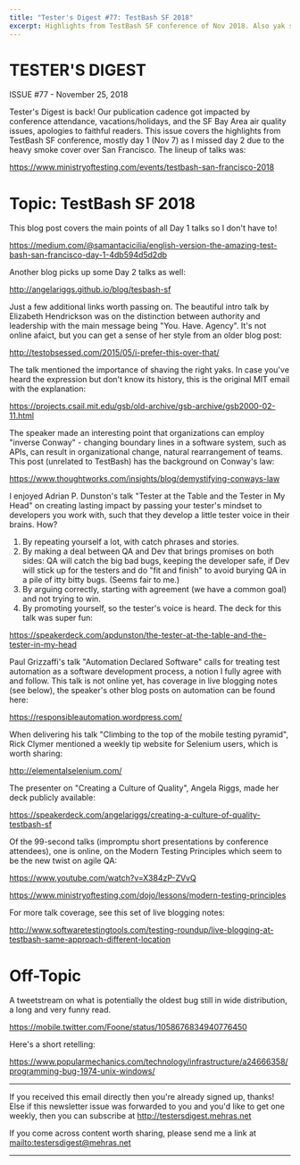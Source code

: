 ```yaml
---
title: "Tester's Digest #77: TestBash SF 2018"
excerpt: Highlights from TestBash SF conference of Nov 2018. Also yak shaving, Conway's law, and a bug from 1974.
---
```


TESTER'S DIGEST
===============
ISSUE #77 - November 25, 2018

Tester's Digest is back! Our publication cadence got impacted by conference attendance, vacations/holidays, and the SF Bay Area air quality issues, apologies to faithful readers. This issue covers the highlights from TestBash SF conference, mostly day 1 (Nov 7) as I missed day 2 due to the heavy smoke cover over San Francisco. The lineup of talks was:

<https://www.ministryoftesting.com/events/testbash-san-francisco-2018>

Topic: TestBash SF 2018
=======================

This blog post covers the main points of all Day 1 talks so I don't have to!

<https://medium.com/@samantacicilia/english-version-the-amazing-test-bash-san-francisco-day-1-4db594d5d2db>

Another blog picks up some Day 2 talks as well:

<http://angelariggs.github.io/blog/tesbash-sf>

Just a few additional links worth passing on. The beautiful intro talk by Elizabeth Hendrickson was on the distinction between authority and leadership with the main message being "You. Have. Agency". It's not online afaict, but you can get a sense of her style from an older blog post:

<http://testobsessed.com/2015/05/i-prefer-this-over-that/>

The talk mentioned the importance of shaving the right yaks. In case you've heard the expression but don't know its history, this is the original MIT email with the explanation:

<https://projects.csail.mit.edu/gsb/old-archive/gsb-archive/gsb2000-02-11.html>

The speaker made an interesting point that organizations can employ "inverse Conway" - changing boundary lines in a software system, such as APIs, can result in organizational change, natural rearrangement of teams. This post (unrelated to TestBash) has the background on Conway's law:

<https://www.thoughtworks.com/insights/blog/demystifying-conways-law>

I enjoyed Adrian P. Dunston's talk "Tester at the Table and the Tester in My Head" on creating lasting impact by passing your tester's mindset to developers you work with, such that they develop a little tester voice in their brains. How?
1. By repeating yourself a lot, with catch phrases and stories.
2. By making a deal between QA and Dev that brings promises on both sides: QA will catch the big bad bugs, keeping the developer safe, if Dev will stick up for the testers and do "fit and finish" to avoid burying QA in a pile of itty bitty bugs. (Seems fair to me.)
3. By arguing correctly, starting with agreement (we have a common goal) and not trying to win.
4. By promoting yourself, so the tester's voice is heard.
The deck for this talk was super fun:

<https://speakerdeck.com/apdunston/the-tester-at-the-table-and-the-tester-in-my-head>

Paul Grizzaffi's talk "Automation Declared Software" calls for treating test automation as a software development process, a notion I fully agree with and follow. This talk is not online yet, has coverage in live blogging notes (see below), the speaker's other blog posts on automation can be found here:

<https://responsibleautomation.wordpress.com/>

When delivering his talk "Climbing to the top of the mobile testing pyramid", Rick Clymer mentioned a weekly tip website for Selenium users, which is worth sharing:

<http://elementalselenium.com/>

The presenter on "Creating a Culture of Quality", Angela Riggs, made her deck publicly available:

<https://speakerdeck.com/angelariggs/creating-a-culture-of-quality-testbash-sf>

Of the 99-second talks (impromptu short presentations by conference attendees), one is online, on the Modern Testing Principles which seem to be the new twist on agile QA:

<https://www.youtube.com/watch?v=X384zP-ZVvQ>

<https://www.ministryoftesting.com/dojo/lessons/modern-testing-principles>

For more talk coverage, see this set of live blogging notes:

<http://www.softwaretestingtools.com/testing-roundup/live-blogging-at-testbash-same-approach-different-location>


Off-Topic
=========

A tweetstream on what is potentially the oldest bug still in wide distribution, a long and very funny read.

<https://mobile.twitter.com/Foone/status/1058676834940776450>

Here's a short retelling:

<https://www.popularmechanics.com/technology/infrastructure/a24666358/programming-bug-1974-unix-windows/>

---

If you received this email directly then you're already signed up, thanks! Else
if this newsletter issue was forwarded to you and you'd like to get one weekly,
then you can subscribe at <http://testersdigest.mehras.net>

If you come across content worth sharing, please send me a link at
<mailto:testersdigest@mehras.net>

---
